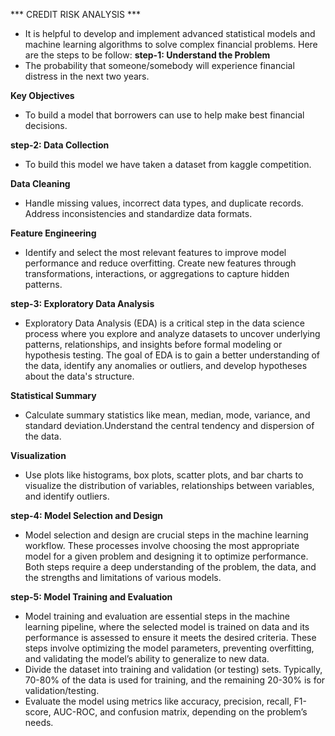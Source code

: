 *** CREDIT RISK ANALYSIS ***
- It is helpful to develop and implement advanced statistical models and machine learning algorithms to solve    complex financial problems. Here are the steps to be follow:
**step-1: Understand the Problem**
- The probability that someone/somebody will experience financial distress in the next two years.

**Key Objectives**
- To build a model that borrowers can use to help make best financial decisions.

**step-2: Data Collection**
- To build this model we have taken a dataset from kaggle competition.

**Data Cleaning**
- Handle missing values, incorrect data types, and duplicate records. Address inconsistencies and standardize data formats.

**Feature Engineering**
- Identify and select the most relevant features to improve model performance and reduce overfitting. Create new features through transformations, interactions, or aggregations to capture hidden patterns.

**step-3: Exploratory Data Analysis**
- Exploratory Data Analysis (EDA) is a critical step in the data science process where you explore and analyze datasets to uncover underlying patterns, relationships, and insights before formal modeling or hypothesis testing. The goal of EDA is to gain a better understanding of the data, identify any anomalies or outliers, and develop hypotheses about the data's structure.

**Statistical Summary**
- Calculate summary statistics like mean, median, mode, variance, and standard deviation.Understand the central tendency and dispersion of the data.

**Visualization**
- Use plots like histograms, box plots, scatter plots, and bar charts to visualize the distribution of variables, relationships between variables, and identify outliers.

**step-4: Model Selection and Design**
- Model selection and design are crucial steps in the machine learning workflow. These processes involve choosing the most appropriate model for a given problem and designing it to optimize performance. Both steps require a deep understanding of the problem, the data, and the strengths and limitations of various models.

**step-5: Model Training and Evaluation**
- Model training and evaluation are essential steps in the machine learning pipeline, where the selected model is trained on data and its performance is assessed to ensure it meets the desired criteria. These steps involve optimizing the model parameters, preventing overfitting, and validating the model’s ability to generalize to new data.
- Divide the dataset into training and validation (or testing) sets. Typically, 70-80% of the data is used for training, and the remaining 20-30% is for validation/testing.
- Evaluate the model using metrics like accuracy, precision, recall, F1-score, AUC-ROC, and confusion matrix, depending on the problem’s needs.
